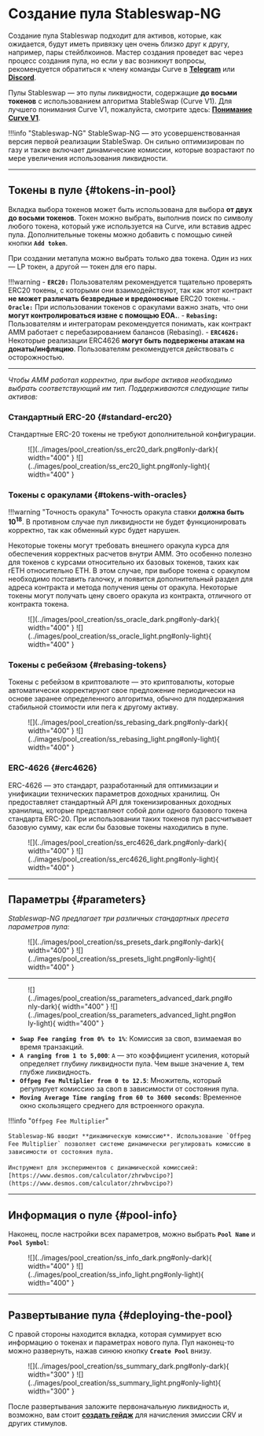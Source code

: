 <h1>Создание пула Stableswap-NG</h1>

Создание пула Stableswap подходит для активов, которые, как ожидается, будут иметь привязку цен очень близко друг к другу, например, пары стейблкоинов. Мастер создания проведет вас через процесс создания пула, но если у вас возникнут вопросы, рекомендуется обратиться к члену команды Curve в [**Telegram**](https://t.me/curvefi) или [**Discord**](https://discord.gg/rgrfS7W).

Пулы Stableswap — это пулы ликвидности, содержащие **до восьми токенов** с использованием алгоритма StableSwap (Curve V1). Для лучшего понимания Curve V1, пожалуйста, смотрите здесь: [**Понимание Curve V1**](../base-features/understanding-curve.md).

!!!info "Stableswap-NG"
    StableSwap-NG — это усовершенствованная версия первой реализации StableSwap. Он сильно оптимизирован по газу и также включает динамические комиссии, которые возрастают  по мере увеличения использования ликвидности.

---

## **Токены в пуле** {#tokens-in-pool}

Вкладка выбора токенов может быть использована для выбора **от двух до восьми токенов**. Токен можно выбрать, выполнив поиск по символу любого токена, который уже используется на Curve, или вставив адрес пула. Дополнительные токены можно добавить с помощью синей кнопки **`Add token`**.

При создании метапула можно выбрать только два токена. Один из них — LP токен, а другой — токен для его пары.

!!!warning
    - **`ERC20:`** Пользователям рекомендуется тщательно проверять ERC20 токены, с которыми они взаимодействуют, так как этот контракт **не может различать безвредные и вредоносные** ERC20 токены.
    - **`Oracle:`** При использовании токенов с оракулами важно знать, что они **могут контролироваться извне с помощью EOA.**.
    - **`Rebasing:`** Пользователям и интеграторам рекомендуется понимать, как контракт AMM работает с перебазированием балансов (Rebasing).
    - **`ERC4626:`** Некоторые реализации ERC4626 **могут быть подвержены атакам на донаты/инфляцию**. Пользователям рекомендуется действовать с осторожностью.

---

*Чтобы AMM работал корректно, при выборе активов необходимо выбрать соответствующий им тип. Поддерживаются следующие типы активов:*

### **Стандартный ERC-20** {#standard-erc20}

Стандартные ERC-20 токены не требуют дополнительной конфигурации.

<figure markdown="span">
  ![](../images/pool_creation/ss_erc20_dark.png#only-dark){ width="400" }
  ![](../images/pool_creation/ss_erc20_light.png#only-light){ width="400" }
  <figcaption></figcaption>
</figure>



### **Токены с оракулами** {#tokens-with-oracles}

!!!warning "Точность оракула"
    Точность оракула ставки **должна быть $10^{18}$**. В противном случае пул ликвидности не будет функционировать корректно, так как обменный курс будет нарушен.

Некоторые токены могут требовать внешнего оракула курса для обеспечения корректных расчетов внутри AMM. Это особенно полезно для токенов с курсами относительно их базовых токенов, таких как rETH относительно ETH. В этом случае, при выборе токена с оракулом необходимо поставить галочку, и появится дополнительный раздел для адреса контракта и метода получения цены от оракула. Некоторые токены могут получать цену своего оракула из контракта, отличного от контракта токена.

<figure markdown="span">
  ![](../images/pool_creation/ss_oracle_dark.png#only-dark){ width="400" }
  ![](../images/pool_creation/ss_oracle_light.png#only-light){ width="400" }
  <figcaption></figcaption>
</figure>



### **Токены с ребейзом** {#rebasing-tokens}

Токены с ребейзом в криптовалюте — это криптовалюты, которые автоматически корректируют свое предложение периодически на основе заранее определенного алгоритма, обычно для поддержания стабильной стоимости или пега к другому активу.

<figure markdown="span">
  ![](../images/pool_creation/ss_rebasing_dark.png#only-dark){ width="400" }
  ![](../images/pool_creation/ss_rebasing_light.png#only-light){ width="400" }
  <figcaption></figcaption>
</figure>



### **ERC-4626** {#erc4626}

ERC-4626 — это стандарт, разработанный для оптимизации и унификации технических параметров доходных хранилищ. Он предоставляет стандартный API для токенизированных доходных хранилищ, которые представляют собой доли одного базового токена стандарта ERC-20. При использовании таких токенов пул рассчитывает базовую сумму, как если бы базовые токены находились в пуле.

<figure markdown="span">
  ![](../images/pool_creation/ss_erc4626_dark.png#only-dark){ width="400" }
  ![](../images/pool_creation/ss_erc4626_light.png#only-light){ width="400" }
  <figcaption></figcaption>
</figure>


---

## **Параметры** {#parameters}

*Stableswap-NG предлагает три различных стандартных пресета параметров пула:*

<figure markdown="span">
  ![](../images/pool_creation/ss_presets_dark.png#only-dark){ width="400" }
  ![](../images/pool_creation/ss_presets_light.png#only-light){ width="400" }
  <figcaption></figcaption>
</figure>


---

<figure markdown="span">
  ![](../images/pool_creation/ss_parameters_advanced_dark.png#only-dark){ width="400" }
  ![](../images/pool_creation/ss_parameters_advanced_light.png#only-light){ width="400" }
  <figcaption></figcaption>
</figure>


- **`Swap Fee ranging from 0% to 1%`**: Комиссия за своп, взимаемая во время транзакций.
- **`A ranging from 1 to 5,000`**: `A` — это коэффициент усиления, который определяет глубину ликвидности пула. Чем выше значение `A`, тем глубже ликвидность.
- **`Offpeg Fee Multiplier from 0 to 12.5`**: Множитель, который регулирует комиссию за своп в зависимости от состояния пула.
- **`Moving Average Time ranging from 60 to 3600 seconds`**: Временное окно скользящего среднего для встроенного оракула.

!!!info "`Offpeg Fee Multiplier`"
    
    Stableswap-NG вводит **динамическую комиссию**. Использование `Offpeg Fee Multiplier` позволяет системе динамически регулировать комиссию в зависимости от состояния пула.
    
    Инструмент для экспериментов с динамической комиссией: [https://www.desmos.com/calculator/zhrwbvcipo?](https://www.desmos.com/calculator/zhrwbvcipo?)
    


---

## **Информация о пуле** {#pool-info}

Наконец, после настройки всех параметров, можно выбрать **`Pool Name`** и **`Pool Symbol`**:

<figure markdown="span">
  ![](../images/pool_creation/ss_info_dark.png#only-dark){ width="400" }
  ![](../images/pool_creation/ss_info_light.png#only-light){ width="400" }
  <figcaption></figcaption>
</figure>


---

## **Развертывание пула** {#deploying-the-pool}

С правой стороны находится вкладка, которая суммирует всю информацию о токенах и параметрах нового пула. Пул наконец-то можно развернуть, нажав синюю кнопку **`Create Pool`** внизу.

<figure markdown="span">
  ![](../images/pool_creation/ss_summary_dark.png#only-dark){ width="300" }
  ![](../images/pool_creation/ss_summary_light.png#only-light){ width="300" }
  <figcaption></figcaption>
</figure>

После развертывания заложите первоначальную ликвидность и, возможно, вам стоит [**создать гейдж**](../reward-gauges/creating-a-pool-gauge.md) для начисления эмиссии CRV и других стимулов.

